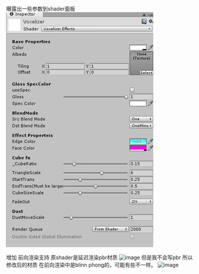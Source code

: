 曝露出一些参数到shader面板
![image](/Image/shader.png)

增加 前向渲染支持
原shader是延迟渲染pbr材质
![image](/Image/old.gif)
但是我不会写pbr
所以修改后的材质 在前向渲染中是blinn phong的，可能有些不一样。
![image](/Image/my.gif)